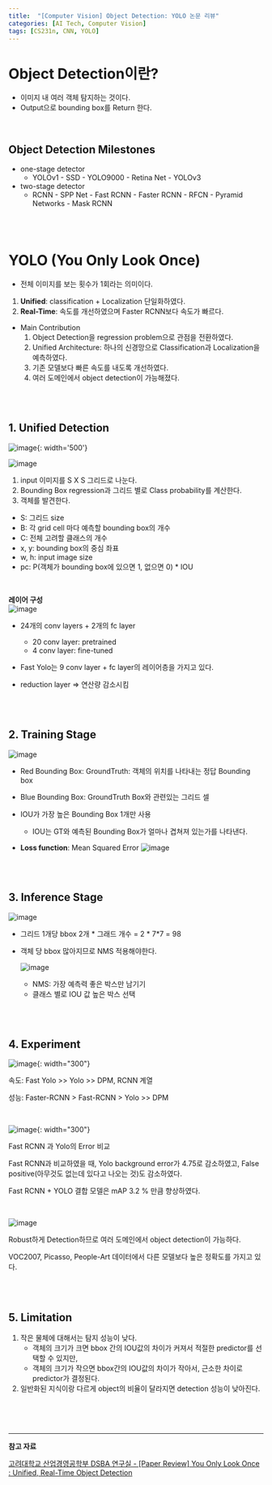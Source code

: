 ```yaml
---
title:  "[Computer Vision] Object Detection: YOLO 논문 리뷰"
categories: [AI Tech, Computer Vision]
tags: [CS231n, CNN, YOLO]
---
```


# Object Detection이란?

- 이미지 내 여러 객체 탐지하는 것이다.
- Output으로 bounding box를 Return 한다.

<br>

## Object Detection Milestones
- one-stage detector
    - YOLOv1 - SSD - YOLO9000 - Retina Net - YOLOv3
- two-stage detector
    - RCNN - SPP Net - Fast RCNN - Faster RCNN - RFCN - Pyramid Networks - Mask RCNN

<br>
<br>


# YOLO (You Only Look Once)

- 전체 이미지를 보는 횟수가 1회라는 의미이다.
1. **Unified**: classification + Localization 단일화하였다.
2. **Real-Time**: 속도를 개선하였으며 Faster RCNN보다 속도가 빠르다.
- Main Contribution
    1. Object Detection을 regression problem으로 관점을 전환하였다.
    2. Unified Architecture: 하나의 신경망으로 Classification과 Localization을 예측하였다.
    3. 기존 모델보다 빠른 속도를 내도록 개선하였다.
    4. 여러 도메인에서 object detection이 가능해졌다.

<br>
<br>


## 1. Unified Detection

![image](https://user-images.githubusercontent.com/89712324/221516712-98245b44-65c7-4109-8801-4e26116bc379.png){: width='500'}

![image](https://user-images.githubusercontent.com/89712324/221518895-e4833be4-f7f9-440b-bfb5-36b3d7bfaae7.png)

1. input 이미지를 S X S 그리드로 나눈다.
2. Bounding Box regression과 그리드 별로 Class probability를 계산한다. 
3. 객체를 발견한다.

- S: 그리드 size
- B: 각 grid cell 마다 예측할 bounding box의 개수
- C: 전체 고려할 클래스의 개수
- x, y: bounding box의 중심 좌표
- w, h: input image size
- pc: P(객체가 bounding box에 있으면 1, 없으면 0) * IOU


<br>


**레이어 구성**  
![image](https://user-images.githubusercontent.com/89712324/221567883-56ff7147-8104-4aa2-a940-3633376d8195.png)  
- 24개의 conv layers + 2개의 fc layer    
  - 20 conv layer: pretrained
  - 4 conv layer: fine-tuned

- Fast Yolo는 9 conv layer + fc layer의 레이어층을 가지고 있다.
- reduction layer => 연산량 감소시킴


<br>
<br>

## 2. Training Stage

![image](https://user-images.githubusercontent.com/89712324/221613783-cae11101-ef18-4492-bb8d-1c4b87627ba7.png)

- Red Bounding Box: GroundTruth: 객체의 위치를 나타내는 정답 Bounding box

- Blue Bounding Box: GroundTruth Box와 관련있는 그리드 셀

- IOU가 가장 높은 Bounding Box 1개만 사용

  - IOU는 GT와 예측된 Bounding Box가 얼마나 겹쳐져 있는가를 나타낸다.

- **Loss function**: Mean Squared Error
    ![image](https://user-images.githubusercontent.com/89712324/221568006-56a5f55b-bcf2-4cc2-9b30-fc9aa5cd8f03.png)

<br>
<br>



## 3. Inference Stage

![image](https://user-images.githubusercontent.com/89712324/221568137-ed25b3de-b430-4d3c-b85b-a833198ebd3c.png)

- 그리드 1개당 bbox 2개 * 그래드 개수 = 2 * 7*7 = 98
- 객체 당 bbox 많아지므로 NMS 적용해야한다.
    
    ![image](https://user-images.githubusercontent.com/89712324/221517022-dcf1a91d-e84c-4935-9b85-791888bed1f4.png)
    
    - NMS: 가장 예측력 좋은 박스만 남기기
    - 클래스 별로 IOU 값 높은 박스 선택
    


<br>
<br>


## 4. Experiment

![image](https://user-images.githubusercontent.com/89712324/221517065-65c6807f-5b71-47cc-9d72-fd1ecc1628f6.png){: width="300"}


속도: Fast Yolo >> Yolo >> DPM, RCNN 계열

성능: Faster-RCNN > Fast-RCNN > Yolo >> DPM


<br>

![image](https://user-images.githubusercontent.com/89712324/221517150-22b59df1-9868-4c5f-a40b-f81ca3b09183.png){: width="300"}

Fast RCNN 과 Yolo의 Error 비교

Fast RCNN과 비교하였을 때, Yolo background error가 4.75로 감소하였고, False positive(아무것도 없는데 있다고 나오는 것)도 감소하였다.

Fast RCNN + YOLO 결합 모델은 mAP 3.2 % 만큼 향상하였다.


<br>

![image](https://user-images.githubusercontent.com/89712324/221517178-1ae3b2cb-79a8-4385-a8cf-140563e8005b.png)

Robust하게 Detection하므로 여러 도메인에서 object detection이 가능하다.

VOC2007, Picasso, People-Art 데이터에서 다른 모델보다 높은 정확도를 가지고 있다.

<br>
<br>


## 5. Limitation

1. 작은 물체에 대해서는 탐지 성능이 낮다.
    - 객체의 크기가 크면 bbox 간의 IOU값의 차이가 커져서 적절한 predictor를 선택할 수 있지만,
    - 객체의 크기가 작으면 bbox간의 IOU값의 차이가 작아서, 근소한 차이로 predictor가 결정된다.
2. 일반화된 지식이랑 다르게 object의 비율이 달라지면 detection 성능이 낮아진다.


<br><br>
<br>

---

**참고 자료**

[고려대학교 산업경영공학부 DSBA 연구실 - [Paper Review] You Only Look Once : Unified, Real-Time Object Detection](https://www.youtube.com/watch?v=O78V3kwBRBk)

